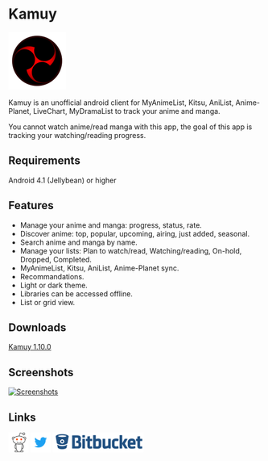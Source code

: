 # Kamuy

![Kamuy](images/kamuy114.png?style=logoapp "Kamuy")

Kamuy is an unofficial android client for MyAnimeList, Kitsu, AniList, Anime-Planet, LiveChart, MyDramaList to track your anime and manga.

You cannot watch anime/read manga with this app, the goal of this app is tracking your watching/reading progress.


## Requirements
Android 4.1 (Jellybean) or higher

## Features
* Manage your anime and manga: progress, status, rate.
* Discover anime: top, popular, upcoming, airing, just added, seasonal.
* Search anime and manga by name.
* Manage your lists: Plan to watch/read, Watching/reading, On-hold, Dropped, Completed.
* MyAnimeList, Kitsu, AniList, Anime-Planet sync.
* Recommandations.
* Light or dark theme.
* Libraries can be accessed offline.
* List or grid view.

## Downloads
[Kamuy 1.10.0](https://bitbucket.org/cylonu87/kamuy/downloads/Kamuy-1.10.0-full-release.apk)

## Screenshots
<a href="http://imgur.com/a/Z5hPN"><img src="http://imgur.com/images/imgur-logo.svg?style=logoimgur" alt="Screenshots" title="Kamuy's screenshots" style="max-width:100%" height="40"></a>

## Links
<a href="https://www.reddit.com/r/Kamuy/"><img src="images/reddit_alien.png" alt="Kamuy's subreddit" title="Kamuy's subreddit" style="max-width:100%;" height="40"></a>
<a href="https://twitter.com/Panic_Soft"><img src="images/Twitter_Logo_Blue.png" alt="PanicSoft's twitter" title="PanicSoft's twitter" style="max-width:100%;" height="40"></a>
<a href="https://bitbucket.org/cylonu87/kamuy/issues"><img src="images/bitbucket.png" alt="Bitbucket" title="Issues" style="max-width:100%;" height="40"></a>
